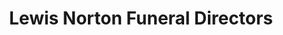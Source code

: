 ---
title: "Lewis Norton Funeral Directors"
url: /beverley/lewis-norton-funeral-directors/
shop: funeral directors
---